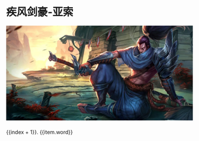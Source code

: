 # 疾风剑豪-亚索

![yasuo](./imgs/yasuo.png)

<div v-for="(item, index) in quotes">
  <div style="line-height: 30px">{{index + 1}}. {{item.word}}</div>
</div>

<script>
  // import { getQuotesByName } from '../../.vitepress/service/api.js'

  export default {
    data() {
      return {
        quotes: [],
      }
    },
    created() {
      getQuotesByName('亚索').then(res => {
        this.quotes = res
      })
    }
  }
</script>

